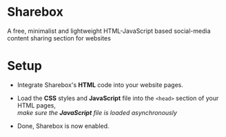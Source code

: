 # Sharebox
A free, minimalist and lightweight HTML-JavaScript based social-media content sharing section for websites

# Setup
* Integrate Sharebox's <b>HTML</b> code into your website pages.
* Load the <b>CSS</b> styles and <b>JavaScript</b> file into the `<head>` section of your HTML pages,<br>
  <i>make sure the <b>JavaScript</b> file is loaded asynchronously</i>

* Done, Sharebox is now enabled.
